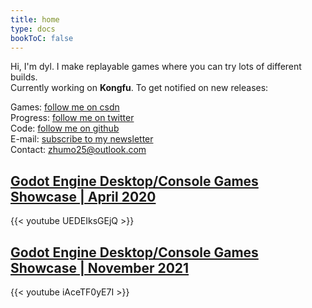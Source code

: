 ```yaml
---
title: home
type: docs
bookToC: false
---
```


Hi, I'm dyl. I make replayable games where you can try lots of different builds.  
Currently working on **Kongfu**. To get notified on new releases:

Games: [follow me on csdn](https://blog.csdn.net/weixin_37818081?spm=1000.2115.3001.5343)  
Progress: [follow me on twitter](https://twitter.com/dyanglou)  
Code: [follow me on github](https://github.com/dyanglou)  
E-mail: [subscribe to my newsletter](https://buttondown.email/dyanglou)  
Contact: zhumo25@outlook.com

## [Godot Engine Desktop/Console Games Showcase | April 2020](https://godotengine.org)

{{< youtube UEDEIksGEjQ >}}

## [Godot Engine Desktop/Console Games Showcase | November 2021](https://godotengine.org)

{{< youtube iAceTF0yE7I >}}
